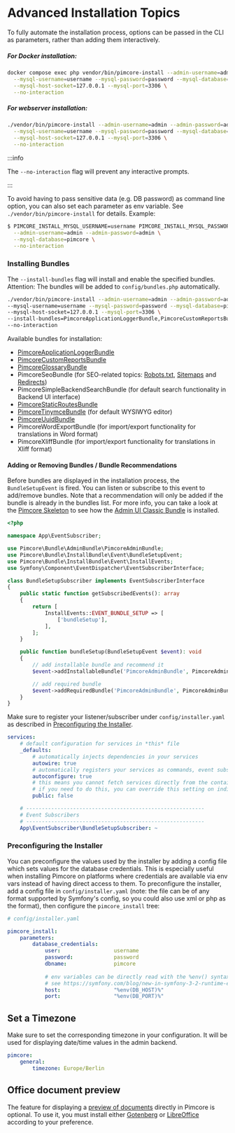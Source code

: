 # Advanced Installation Topics

To fully automate the installation process, options can be passed in the CLI as parameters, rather than adding them interactively. 

##### For Docker installation:

```bash
docker compose exec php vendor/bin/pimcore-install --admin-username=admin --admin-password=admin \
  --mysql-username=username --mysql-password=password --mysql-database=pimcore \
  --mysql-host-socket=127.0.0.1 --mysql-port=3306 \
  --no-interaction
```

##### For webserver installation:

```bash
./vendor/bin/pimcore-install --admin-username=admin --admin-password=admin \
  --mysql-username=username --mysql-password=password --mysql-database=pimcore \
  --mysql-host-socket=127.0.0.1 --mysql-port=3306 \
  --no-interaction
```

:::info

The `--no-interaction` flag will prevent any interactive prompts.

:::

To avoid having to pass sensitive data (e.g. DB password) as command line option, you can also set each parameter as env
variable. See `./vendor/bin/pimcore-install` for details. Example:

```bash
$ PIMCORE_INSTALL_MYSQL_USERNAME=username PIMCORE_INSTALL_MYSQL_PASSWORD=password ./vendor/bin/pimcore-install \
  --admin-username=admin --admin-password=admin \
  --mysql-database=pimcore \
  --no-interaction
```

### Installing Bundles

The `--install-bundles` flag will install and enable the specified bundles.  
Attention: The bundles will be added to `config/bundles.php` automatically.

```bash
./vendor/bin/pimcore-install --admin-username=admin --admin-password=admin \
--mysql-username=username --mysql-password=password --mysql-database=pimcore \
--mysql-host-socket=127.0.0.1 --mysql-port=3306 \
--install-bundles=PimcoreApplicationLoggerBundle,PimcoreCustomReportsBundle \
--no-interaction
```

Available bundles for installation: 

- [PimcoreApplicationLoggerBundle](../18_Tools_and_Features/17_Application_Logger.md)
- [PimcoreCustomReportsBundle](../18_Tools_and_Features/29_Custom_Reports.md)
- [PimcoreGlossaryBundle](../18_Tools_and_Features/21_Glossary.md)
- PimcoreSeoBundle (for SEO-related topics: [Robots.txt](../18_Tools_and_Features/38_Robots.txt.md), [Sitemaps](../18_Tools_and_Features/39_Sitemaps.md) and [Redirects](../02_MVC/04_Routing_and_URLs/04_Redirects.md))
- PimcoreSimpleBackendSearchBundle (for default search functionality in Backend UI interface)
- [PimcoreStaticRoutesBundle](../02_MVC/04_Routing_and_URLs/02_Custom_Routes.md)
- [PimcoreTinymceBundle](https://github.com/pimcore/pimcore/blob/11.x/bundles/TinymceBundle/README.md) (for default WYSIWYG editor)
- [PimcoreUuidBundle](../19_Development_Tools_and_Details/19_UUID_Support.md)
- PimcoreWordExportBundle (for import/export functionality for translations in Word format)
- PimcoreXliffBundle (for import/export functionality for translations in Xliff format)

#### Adding or Removing Bundles / Bundle Recommendations
Before bundles are displayed in the installation process, the `BundleSetupEvent` is fired.
You can listen or subscribe to this event to add/remove bundles.
Note that a recommendation will only be added if the bundle is already in the bundles list.
For more info, you can take a look at the [Pimcore Skeleton](https://github.com/pimcore/skeleton) to see how the [Admin UI Classic Bundle](https://github.com/pimcore/admin-ui-classic-bundle) is installed.

```php
<?php

namespace App\EventSubscriber;

use Pimcore\Bundle\AdminBundle\PimcoreAdminBundle;
use Pimcore\Bundle\InstallBundle\Event\BundleSetupEvent;
use Pimcore\Bundle\InstallBundle\Event\InstallEvents;
use Symfony\Component\EventDispatcher\EventSubscriberInterface;

class BundleSetupSubscriber implements EventSubscriberInterface
{
    public static function getSubscribedEvents(): array
    {
        return [
            InstallEvents::EVENT_BUNDLE_SETUP => [
                ['bundleSetup'],
            ],
        ];
    }

    public function bundleSetup(BundleSetupEvent $event): void
    {
        // add installable bundle and recommend it
        $event->addInstallableBundle('PimcoreAdminBundle', PimcoreAdminBundle::class, true);

        // add required bundle
        $event->addRequiredBundle('PimcoreAdminBundle', PimcoreAdminBundle::class);
    }
}
```

Make sure to register your listener/subscriber under `config/installer.yaml` as described in [Preconfiguring the Installer](#preconfiguring-the-installer).

```yaml
services:
    # default configuration for services in *this* file
    _defaults:
        # automatically injects dependencies in your services
        autowire: true
        # automatically registers your services as commands, event subscribers, etc.
        autoconfigure: true
        # this means you cannot fetch services directly from the container via $container->get()
        # if you need to do this, you can override this setting on individual services
        public: false

    # ---------------------------------------------------------
    # Event Subscribers
    # ---------------------------------------------------------
    App\EventSubscriber\BundleSetupSubscriber: ~

```

### Preconfiguring the Installer

You can preconfigure the values used by the installer by adding a config file which sets values for the database
credentials. This is especially useful when installing Pimcore on platforms where credentials are available via env vars
instead of having direct access to them. To preconfigure the installer, add a config file in `config/installer.yaml` 
(note: the file can be of any format supported by Symfony's config, so you could also use xml or php as the format), then configure the `pimcore_install` tree:

```yaml
# config/installer.yaml

pimcore_install:
    parameters:
        database_credentials:
            user:                 username
            password:             password
            dbname:               pimcore
            
            # env variables can be directly read with the %env() syntax
            # see https://symfony.com/blog/new-in-symfony-3-2-runtime-environment-variables
            host:                 "%env(DB_HOST)%"
            port:                 "%env(DB_PORT)%"
```

## Set a Timezone
Make sure to set the corresponding timezone in your configuration. 
It will be used for displaying date/time values in the admin backend.

```yaml
pimcore:
    general:
        timezone: Europe/Berlin
```

## Office document preview

The feature for displaying a [preview of documents](../04_Assets/03_Working_with_Thumbnails/05_Document_Thumbnails.md) directly in Pimcore is optional. To use it, you must install either [Gotenberg](../23_Installation_and_Upgrade/03_System_Setup_and_Hosting/06_Additional_Tools_Installation.md#gotenberg) or [LibreOffice](../23_Installation_and_Upgrade/03_System_Setup_and_Hosting/06_Additional_Tools_Installation.md#libreoffice-pdftotext-inkscape-) according to your preference.

